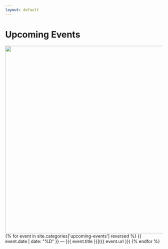 ```yaml
---
layout: default
---
```


# Upcoming Events


<img src="https://cloud.githubusercontent.com/assets/11180395/8606204/0398ea6e-263f-11e5-8a85-3e8e129a4bd1.jpg" width="600" />
{% for event in site.categories['upcoming-events'] reversed %}
  {{ event.date | date: "%D" }} &mdash; [{{ event.title }}]({{ event.url }})
{% endfor %}
